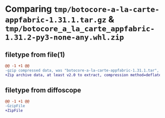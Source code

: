# Comparing `tmp/botocore-a-la-carte-appfabric-1.31.1.tar.gz` & `tmp/botocore_a_la_carte_appfabric-1.31.2-py3-none-any.whl.zip`

## filetype from file(1)

```diff
@@ -1 +1 @@
-gzip compressed data, was "botocore-a-la-carte-appfabric-1.31.1.tar", last modified: Sat Jul  8 01:42:07 2023, max compression
+Zip archive data, at least v2.0 to extract, compression method=deflate
```

## filetype from diffoscope

```diff
@@ -1 +1 @@
-GzipFile
+ZipFile
```

